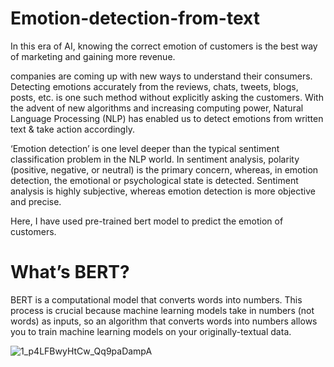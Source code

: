 # Emotion-detection-from-text


   In this era of AI, knowing the correct emotion of customers is the best way of marketing and gaining more revenue.
 
   companies are coming up with new ways to understand their consumers. Detecting emotions accurately from the reviews, chats, tweets, blogs, posts, etc. is one such method without explicitly asking the customers. With the advent of new algorithms and increasing computing power, Natural Language Processing (NLP) has enabled us to detect emotions from written text & take action accordingly.

   ‘Emotion detection’ is one level deeper than the typical sentiment classification problem in the NLP world. In sentiment analysis, polarity (positive, negative, or neutral) is the primary concern, whereas, in emotion detection, the emotional or psychological state is detected. Sentiment analysis is highly subjective, whereas emotion detection is more objective and precise.

 
   Here, I have used pre-trained bert model to predict the emotion of customers.
   
   # What’s BERT? 
   BERT is a computational model that converts words into numbers. This process is crucial because machine learning models take in numbers (not words) as inputs, so an algorithm that converts words into numbers allows you to train machine learning models on your originally-textual data.
   
   
 
![1_p4LFBwyHtCw_Qq9paDampA](https://user-images.githubusercontent.com/63289988/188880532-12048e53-347e-4060-b4c6-bfbb21bc2b1d.png)
